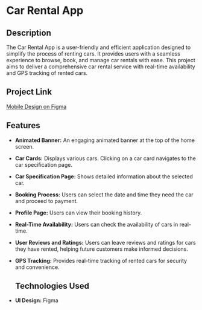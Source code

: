 # Car Rental App

## Description
The Car Rental App is a user-friendly and efficient application designed to simplify the process of renting cars. It provides users with a seamless experience to browse, book, and manage car rentals with ease. This project aims to deliver a comprehensive car rental service with real-time availability and GPS tracking of rented cars.

## Project Link
[Mobile Design on Figma](https://www.figma.com/design/EYbv5G2VGTfko8pRWErlSr/Mobile-desgin?node-id=0-1&p=f&t=znR6I7tyl6SgDnvX-0)

## Features
- **Animated Banner:** An engaging animated banner at the top of the home screen.
- **Car Cards:** Displays various cars. Clicking on a car card navigates to the car specification page.
- **Car Specification Page:** Shows detailed information about the selected car.
- **Booking Process:** Users can select the date and time they need the car and proceed to payment.
- **Profile Page:** Users can view their booking history.
- **Real-Time Availability:** Users can check the availability of cars in real-time.
- **User Reviews and Ratings:** Users can leave reviews and ratings for cars they have rented, helping future customers make informed decisions.
- **GPS Tracking:** Provides real-time tracking of rented cars for security and convenience.

  ## Technologies Used
- **UI Design:** Figma

  
  




